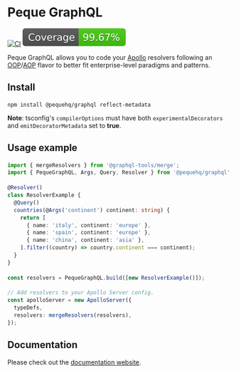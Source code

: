 # Peque GraphQL

[![CI](https://github.com/pequehq/graphql/actions/workflows/ci.yml/badge.svg)](https://github.com/pequehq/graphql/actions/workflows/ci.yml)
![coverage](https://github.com/peque-ts/graphql/raw/main/coverage-badge.svg)

Peque GraphQL allows you to code your [Apollo](https://www.apollographql.com/docs/apollo-server/) resolvers following an
[OOP](https://en.wikipedia.org/wiki/Object-oriented_programming)/[AOP](https://en.wikipedia.org/wiki/Aspect-oriented_programming)
flavor to better fit enterprise-level paradigms and patterns.

## Install

```shell
npm install @pequehq/graphql reflect-metadata
```

**Note**: tsconfig's `compilerOptions` must have both `experimentalDecorators` and `emitDecoratorMetadata` set to **true**.

## Usage example

```typescript
import { mergeResolvers } from '@graphql-tools/merge';
import { PequeGraphQL, Args, Query, Resolver } from '@pequehq/graphql';

@Resolver()
class ResolverExample {
  @Query()
  countries(@Args('continent') continent: string) {
    return [
      { name: 'italy', continent: 'europe' },
      { name: 'spain', continent: 'europe' },
      { name: 'china', continent: 'asia' },
    ].filter((country) => country.continent === continent);
  }
}

const resolvers = PequeGraphQL.build([new ResolverExample()]);

// Add resolvers to your Apollo Server config.
const apolloServer = new ApolloServer({
  typeDefs,
  resolvers: mergeResolvers(resolvers),
});
```

## Documentation

Please check out the [documentation website](https://peque.dev/docs/graphql).
